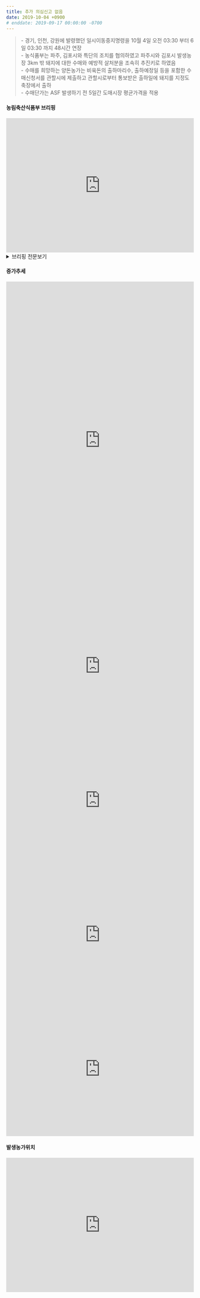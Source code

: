 ```yaml
---
title: 추가 의심신고 없음
date: 2019-10-04 +0900
# enddate: 2019-09-17 00:00:00 -0700
---
```

> \- 경기, 인천, 강원에 발령했던 일시이동중지명령을 10월 4일 오전 03:30 부터 6일 03:30 까지 48시간 연장  
> \- 농식품부는 파주, 김포시와 특단의 조치를 협의하였고 파주시와 김포시 발생농장 3km 밖 돼지에 대한 수매와 예방적 살처분을 조속히 추진키로 하였음  
> \- 수매를 희망하는 양돈농가는 비육돈의 출하마리수, 출하예정일 등을 포함한 수매신청서를 관할시에 제출하고 관할시로부터 통보받은 출하일에 돼지를 지정도축장에서 출하  
> \- 수매단가는 ASF 발생하기 전 5일간 도매시장 평균가격을 적용  

#### 농림축산식품부 브리핑  
<iframe width="100%" height="360" src="https://www.youtube.com/embed/7o1es0f7RTY" frameborder="0" allow="accelerometer; autoplay; encrypted-media; gyroscope; picture-in-picture" allowfullscreen></iframe>

<details>
<summary>브리핑 전문보기</summary>
<div markdown="1">

(박병홍 농립축산식품부 식품산업정책실장)

10월 1일부터 경기도 파주시와 김포시 소재 양돈농장에서 들어온 3건의 신고와 예찰과정에서 확인한 의심 1건 등 4건은 모두 ASF양성으로 확진되었습니다. 이에 따라 접경지역 방역관리강화를 위해 경기, 인천, 강원에 발령했던 일시이동중지명령을 10월 4일 오전 03:30 부터 6일 03:30 까지 48시간 연장키로 하였습니다. 일시이동중지기간중에는 도축장, 분뇨처리시설 등 축산관련시설에 대한 청소와 일제소독을 실시하고 가축운반차량 등 축산관련 차량은 운행을 중단하고 철저한 내외부 세척과 소독을 실시핧 계획입니다. 

아프리카돼지열병 확산차단을 위해 파주시와 김포시는 발생농장 살처분과 반경 3km 내 예방적 살처분을 진행중에 있습니다. 최근 파주시와 김포시에서 4건의 아프리카돼지열병이 연이어 발생함에 따라 농식품부는 파주 김포시와 특단의 조치를 협의하였고 파주시와 김포시 발생농장 3km 밖 돼지에 대한 수매와 예방적 살처분을 조속히 추진키로 하였습니다. 우선 수매는 오늘부터 즉시 시행하여 8일까지 진행하며 수매 대상은 비육돈으로 하기로 하였습니다. 다만 관내 발생농장 반경 3km 내에 기존 살처분 대상농가는 수매대상에서 제외키로 하였습니다. 원활한 수매진행을 위해 오늘부터 경기도와 파주 김포시에는 수매 상응관을 설치 운영하고 관내양돈농가 대상으로 신청방법과 절차를 안내할 계획입니다. 수매를 희망하는 양돈농가는 비육돈의 출하마리수, 출하예정일 등을 포함한 수매신청서를 관할시에 제출하고 관할시로부터 통보받은 출하일에 돼지를 지정도축장에서 출하하면 됩니다. 수매신청서는 경기도, 파주시, 김포시, 농협, 한돈협회 홈페이지에 사전에 게제할 예정입니다. 생체중 90-110kg 돼지의 경우 110kg 수매 가격으로 정산하고, 110kg 이상 돼지는 지육중량의 110kg 지육단가를 곱한 가격으로 정산할 계획입니다. 아울러 수매단가는 ASF 발생하기 전 5일간 도매시장 평균가격을 적용키로 하였습니다. 농가에서 수매를 신청하면 우선 가축방역관 또는 공수의의 사전정밀검사를 받고 이상이 없는 경우에만 지정도축장으로 출하가 가능하고 도축장에서 추가로 임상해체검사를 거친 위 안전한 돼지만 도축한 후 비축할 계획입니다. 수매가 완료된 이후에는 파주시와 김포시 관내 나머지 돼지 전량에 대하여 예방적 살처분을 조속히 추진할 계획입니다. 살처분은 잔존물 제거작업까지 최대한 신속히 마무리 될 수 있도록 하고 소독 등 방역조치를 철저히 해나가겠습니다. 아울러 연천군의 경우에도 조속히 논의해 발생농장 반경 110km 내 돼지 대상으로 수매와 예방적 살처분을 추진할 계획입니다. 파주시와 김포시 돼지 수매가 신속하고 정확히 이뤄질 수 있도록 경기도, 김포시, 파주시, 농협, 한돈협회 등의 신청방법과 절차에 대한 적극적인 안내와 협조를 부탁드립니다. 이상입니다. 

</div>
</details>

#### 증가추세  
<iframe width="100%" height="850" src="http://adatalab.net/asf-timeline/tables/191003-table1" frameborder="0" allow="accelerometer; autoplay; encrypted-media; gyroscope; picture-in-picture" allowfullscreen></iframe> 

<iframe width="100%" height="360" src="http://adatalab.net/asf-timeline/charts/191003-chart" frameborder="0" allow="accelerometer; autoplay; encrypted-media; gyroscope; picture-in-picture" allowfullscreen></iframe> 
<iframe width="100%" height="360" src="http://adatalab.net/asf-timeline/charts/191003-bar1" frameborder="0" allow="accelerometer; autoplay; encrypted-media; gyroscope; picture-in-picture" allowfullscreen></iframe>

<iframe width="100%" height="360" src="http://adatalab.net/asf-timeline/charts/191003-chart2" frameborder="0" allow="accelerometer; autoplay; encrypted-media; gyroscope; picture-in-picture" allowfullscreen></iframe>
<iframe width="100%" height="360" src="http://adatalab.net/asf-timeline/charts/191003-bar2" frameborder="0" allow="accelerometer; autoplay; encrypted-media; gyroscope; picture-in-picture" allowfullscreen></iframe>

#### 발생농가위치  
<iframe width="100%" height="360" src="http://adatalab.net/asf-timeline/charts/191003-map" frameborder="0" allow="accelerometer; autoplay; encrypted-media; gyroscope; picture-in-picture" allowfullscreen></iframe>
